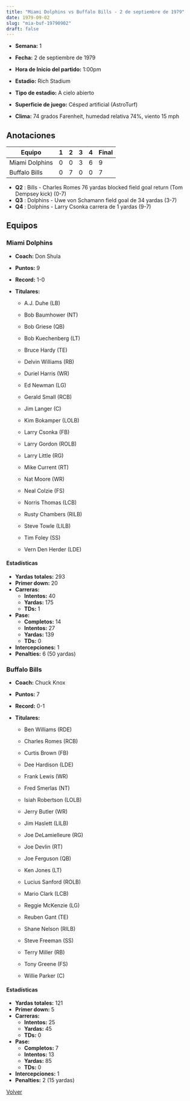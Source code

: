 ```yaml
---
title: "Miami Dolphins vs Buffalo Bills - 2 de septiembre de 1979"
date: 1979-09-02
slug: "mia-buf-19790902"
draft: false
---
```


* **Semana:** 1
* **Fecha:** 2 de septiembre de 1979

* **Hora de Inicio del partido:** 1:00pm
* **Estadio:** Rich Stadium
* **Tipo de estadio:** A cielo abierto
* **Superficie de juego:** Césped artificial (AstroTurf)
* **Clima:** 74 grados Farenheit, humedad relativa 74%, viento 15 mph





## Anotaciones
| Equipo | 1 | 2 | 3 | 4 | Final |
|--------|---|---|---|---|-------|
| Miami Dolphins  | 0 | 0 | 3 | 6  | 9 |
| Buffalo Bills  | 0 | 7 | 0 | 0  | 7 |
* **Q2** : Bills - Charles Romes 76 yardas blocked field goal return (Tom Dempsey kick) (0-7)
* **Q3** : Dolphins - Uwe von Schamann field goal de 34 yardas (3-7)
* **Q4** : Dolphins - Larry Csonka carrera de 1 yardas (9-7)


## Equipos


### Miami Dolphins
* **Coach:** Don Shula
* **Puntos:** 9
* **Record:** 1-0
* **Titulares:** 

  * A.J. Duhe (LB) 

  * Bob Baumhower (NT) 

  * Bob Griese (QB) 

  * Bob Kuechenberg (LT) 

  * Bruce Hardy (TE) 

  * Delvin Williams (RB) 

  * Duriel Harris (WR) 

  * Ed Newman (LG) 

  * Gerald Small (RCB) 

  * Jim Langer (C) 

  * Kim Bokamper (LOLB) 

  * Larry Csonka (FB) 

  * Larry Gordon (ROLB) 

  * Larry Little (RG) 

  * Mike Current (RT) 

  * Nat Moore (WR) 

  * Neal Colzie (FS) 

  * Norris Thomas (LCB) 

  * Rusty Chambers (RILB) 

  * Steve Towle (LILB) 

  * Tim Foley (SS) 

  * Vern Den Herder (LDE) 

#### Estadísticas
* **Yardas totales:** 293
* **Primer down:** 20
* **Carreras:**
  * **Intentos:** 40
  * **Yardas:** 175
  * **TDs:** 1
* **Pase:**
  * **Completos:** 14
  * **Intentos:** 27
  * **Yardas:** 139
  * **TDs:** 0
* **Intercepciones:** 1
* **Penalties:** 6 (50 yardas)

### Buffalo Bills
* **Coach:** Chuck Knox
* **Puntos:** 7
* **Record:** 0-1
* **Titulares:** 

  * Ben Williams (RDE) 

  * Charles Romes (RCB) 

  * Curtis Brown (FB) 

  * Dee Hardison (LDE) 

  * Frank Lewis (WR) 

  * Fred Smerlas (NT) 

  * Isiah Robertson (LOLB) 

  * Jerry Butler (WR) 

  * Jim Haslett (LILB) 

  * Joe DeLamielleure (RG) 

  * Joe Devlin (RT) 

  * Joe Ferguson (QB) 

  * Ken Jones (LT) 

  * Lucius Sanford (ROLB) 

  * Mario Clark (LCB) 

  * Reggie McKenzie (LG) 

  * Reuben Gant (TE) 

  * Shane Nelson (RILB) 

  * Steve Freeman (SS) 

  * Terry Miller (RB) 

  * Tony Greene (FS) 

  * Willie Parker (C) 

#### Estadísticas
* **Yardas totales:** 121
* **Primer down:** 5
* **Carreras:**
  * **Intentos:** 25
  * **Yardas:** 45
  * **TDs:** 0
* **Pase:**
  * **Completos:** 7
  * **Intentos:** 13
  * **Yardas:** 85
  * **TDs:** 0
* **Intercepciones:** 1
* **Penalties:** 2 (15 yardas)


[Volver](/historia/1979)
